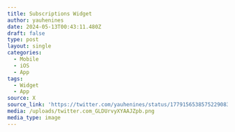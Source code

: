 ```yaml
---
title: Subscriptions Widget
author: yauhenines
date: 2024-05-13T00:43:11.480Z
draft: false
type: post
layout: single
categories:
  - Mobile
  - iOS
  - App
tags:
  - Widget
  - App
source: X
source_link: 'https://twitter.com/yauhenines/status/1779156538575229083'
media: /uploads/twitter.com_GLDUrvyXYAAJZpb.png
media_type: image
---
```


